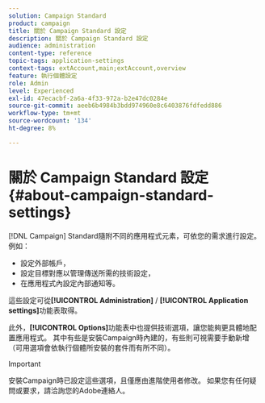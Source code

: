 ```yaml
---
solution: Campaign Standard
product: campaign
title: 關於 Campaign Standard 設定
description: 關於 Campaign Standard 設定
audience: administration
content-type: reference
topic-tags: application-settings
context-tags: extAccount,main;extAccount,overview
feature: 執行個體設定
role: Admin
level: Experienced
exl-id: 47ecacbf-2a6a-4f33-972a-b2e47dc0284e
source-git-commit: aeeb6b4984b3bdd974960e8c6403876fdfedd886
workflow-type: tm+mt
source-wordcount: '134'
ht-degree: 8%

---
```


# 關於 Campaign Standard 設定{#about-campaign-standard-settings}

[!DNL Campaign] Standard隨附不同的應用程式元素，可依您的需求進行設定。例如：

* 設定外部帳戶，
* 設定目標對應以管理傳送所需的技術設定，
* 在應用程式內設定內部通知等。

這些設定可從&#x200B;**[!UICONTROL Administration]** / **[!UICONTROL Application settings]**&#x200B;功能表取得。

此外，**[!UICONTROL Options]**&#x200B;功能表中也提供技術選項，讓您能夠更具體地配置應用程式。 其中有些是安裝Campaign時內建的，有些則可視需要手動新增（可用選項會依執行個體所安裝的套件而有所不同）。

>[!IMPORTANT]
>
>安裝Campaign時已設定這些選項，且僅應由進階使用者修改。 如果您有任何疑問或要求，請洽詢您的Adobe連絡人。
